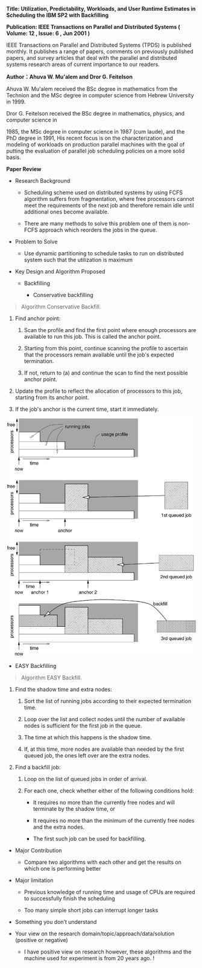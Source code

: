 **Title: Utilization, Predictability, Workloads, and User Runtime Estimates in
Scheduling the IBM SP2 with Backfilling**

**Publication: IEEE Transactions on Parallel and Distributed Systems ( Volume:
12 , Issue: 6 , Jun 2001 )**

IEEE Transactions on Parallel and Distributed Systems (TPDS) is published
monthly. It publishes a range of papers, comments on previously published
papers, and survey articles that deal with the parallel and distributed systems
research areas of current importance to our readers.

**Author：Ahuva W. Mu'alem and Dror G. Feitelson**

Ahuva W. Mu'alem received the BSc degree in mathematics from the Technion and
the MSc degree in computer science from Hebrew University in 1999.

Dror G. Feitelson received the BSc degree in mathematics, physics, and computer
science in

1985, the MSc degree in computer science in 1987 (cum laude), and the PhD degree
in 1991, His recent focus is on the characterization and modeling of workloads
on production parallel machines with the goal of putting the evaluation of
parallel job scheduling policies on a more solid basis.

**Paper Review**

-   Research Background

    -   Scheduling scheme used on distributed systems by using FCFS algorithm
        suffers from fragmentation, where free processors cannot meet the
        requirements of the next job and therefore remain idle until additional
        ones become available.

    -   There are many methods to solve this problem one of them is non-FCFS
        approach which reorders the jobs in the queue.

-   Problem to Solve

    -   Use dynamic partitioning to schedule tasks to run on distributed system
        such that the utilization is maximum

-   Key Design and Algorithm Proposed

    -   Backfilling

        -   Conservative backfilling

>   Algorithm Conservative Backfill.

1.  Find anchor point:

    1.  Scan the profile and find the first point where enough processors are
        available to run this job. This is called the anchor point.

    2.  Starting from this point, continue scanning the profile to ascertain
        that the processors remain available until the job's expected
        termination.

    3.  If not, return to (a) and continue the scan to find the next possible
        anchor point.

2.  Update the profile to reflect the allocation of processors to this job,
    starting from its anchor point.

3.  If the job's anchor is the current time, start it immediately.

![](5f9a2bb7074a03b630039e37eb12ebc2.jpg)

-   EASY Backfilling

>   Algorithm EASY Backfill.

1.  Find the shadow time and extra nodes:

    1.  Sort the list of running jobs according to their expected termination
        time.

    2.  Loop over the list and collect nodes until the number of available nodes
        is sufficient for the first job in the queue.

    3.  The time at which this happens is the shadow time.

    4.  If, at this time, more nodes are available than needed by the first
        queued job, the ones left over are the extra nodes.

2.  Find a backfill job:

    1.  Loop on the list of queued jobs in order of arrival.

    2.  For each one, check whether either of the following conditions hold:

        -   It requires no more than the currently free nodes and will terminate
            by the shadow time, or

        -   It requires no more than the minimum of the currently free nodes and
            the extra nodes.

		-   The first such job can be used for backfilling.

-   Major Contribution

    -   Compare two algorithms with each other and get the results on which one
        is performing better

-   Major limitation

    -   Previous knowledge of running time and usage of CPUs are required to
        successfully finish the scheduling

    -   Too many simple short jobs can interrupt longer tasks

-   Something you don’t understand

-   Your view on the research domain/topic/approach/data/solution (positive or
    negative)

    -   I have positive view on research however, these algorithms and the
        machine used for experiment is from 20 years ago. !
